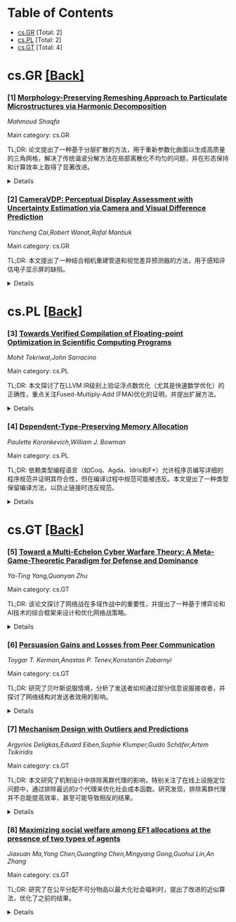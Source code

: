 <div id=toc></div>

# Table of Contents

- [cs.GR](#cs.GR) [Total: 2]
- [cs.PL](#cs.PL) [Total: 2]
- [cs.GT](#cs.GT) [Total: 4]


<div id='cs.GR'></div>

# cs.GR [[Back]](#toc)

### [1] [Morphology-Preserving Remeshing Approach to Particulate Microstructures via Harmonic Decomposition](https://arxiv.org/abs/2509.08855)
*Mahmoud Shaqfa*

Main category: cs.GR

TL;DR: 论文提出了一种基于分层扩散的方法，用于重新参数化曲面以生成高质量的三角网格，解决了传统谐波分解方法在局部离散化不均匀的问题，并在形态保持和计算效率上取得了显著改进。


<details>
  <summary>Details</summary>
Motivation: 传统谐波分解方法在重建或生成工程微结构的高质量网格时，由于未考虑基础函数雅可比矩阵的局部变化，导致离散化不均匀，影响数值模拟的精度和时间步长，因此需要一种更有效的重新参数化方法。

Method: 采用基于分层非线性扩散的重新参数化方法，通过在分析域上重新采样曲线坐标，实现曲面三角网格的均衡化，类似于热问题的解决方案，同时测试了各向同性和各向异性扩散方案。

Result: 结果表明，该方法显著提高了曲面三角网格的质量指标，同时保持了表面形态、面积和体积，适用于大型2D和3D微结构的数字孪生应用。

Conclusion: 提出的方法不仅解决了传统谐波分解方法的局限性，还在计算效率和形态保持方面表现出色，为微结构的高质量离散化提供了新的解决方案，具有广阔的应用前景。

Abstract: Harmonic decomposition of surfaces, such as spherical and spheroidal
harmonics, is used to analyze morphology, reconstruct, and generate surface
inclusions of particulate microstructures. However, obtaining high-quality
meshes of engineering microstructures using these approaches remains an open
question. In harmonic approaches, we usually reconstruct surfaces by evaluating
the harmonic bases on equidistantly sampled simplicial complexes of the base
domains (e.g., triangular spheroids and disks). However, this traditional
sampling does not account for local changes in the Jacobian of the basis
functions, resulting in nonuniform discretization after reconstruction or
generation. As it impacts the accuracy and time step, high-quality
discretization of microstructures is crucial for efficient numerical
simulations (e.g., finite element and discrete element methods). To circumvent
this issue, we propose an efficient hierarchical diffusion-based approach for
resampling the surface-i.e., performing a reparameterization-to yield an
equalized mesh triangulation. Analogous to heat problems, we use nonlinear
diffusion to resample the curvilinear coordinates of the analysis domain,
thereby enlarging small triangles at the expense of large triangles on
surfaces. We tested isotropic and anisotropic diffusion schemes on the recent
spheroidal and hemispheroidal harmonics methods. The results show a substantial
improvement in the quality metrics for surface triangulation. Unlike
traditional surface reconstruction and meshing techniques, this approach
preserves surface morphology, along with the areas and volumes of surfaces. We
discuss the results and the associated computational costs for large 2D and 3D
microstructures, such as digital twins of concrete and stone masonry, and their
future applications.

</details>


### [2] [CameraVDP: Perceptual Display Assessment with Uncertainty Estimation via Camera and Visual Difference Prediction](https://arxiv.org/abs/2509.08947)
*Yancheng Cai,Robert Wanat,Rafal Mantiuk*

Main category: cs.GR

TL;DR: 本文提出了一种结合相机重建管道和视觉差异预测器的方法，用于感知评估电子显示屏的缺陷。


<details>
  <summary>Details</summary>
Motivation: 传统显示测量方法无法捕捉高频和像素级失真，而相机测量又存在光学、采样和光度失真。需要结合视觉系统模型评估失真是否可见。

Method: 使用HDR图像堆叠、MTF反转、渐晕校正、几何校正、单应变换和色彩校正的相机重建管道，并结合视觉差异预测器（VDP）模型。

Result: 提出的CameraVDP框架通过缺陷像素检测、色彩边缘感知和显示不均匀性评估三种应用进行了验证。

Conclusion: CameraVDP框架能有效评估显示质量，并提供缺陷检测性能的理论上限和VDP质量评分的置信区间。

Abstract: Accurate measurement of images produced by electronic displays is critical
for the evaluation of both traditional and computational displays. Traditional
display measurement methods based on sparse radiometric sampling and fitting a
model are inadequate for capturing spatially varying display artifacts, as they
fail to capture high-frequency and pixel-level distortions. While cameras offer
sufficient spatial resolution, they introduce optical, sampling, and
photometric distortions. Furthermore, the physical measurement must be combined
with a model of a visual system to assess whether the distortions are going to
be visible. To enable perceptual assessment of displays, we propose a
combination of a camera-based reconstruction pipeline with a visual difference
predictor, which account for both the inaccuracy of camera measurements and
visual difference prediction. The reconstruction pipeline combines HDR image
stacking, MTF inversion, vignetting correction, geometric undistortion,
homography transformation, and color correction, enabling cameras to function
as precise display measurement instruments. By incorporating a Visual
Difference Predictor (VDP), our system models the visibility of various stimuli
under different viewing conditions for the human visual system. We validate the
proposed CameraVDP framework through three applications: defective pixel
detection, color fringing awareness, and display non-uniformity evaluation. Our
uncertainty analysis framework enables the estimation of the theoretical upper
bound for defect pixel detection performance and provides confidence intervals
for VDP quality scores.

</details>


<div id='cs.PL'></div>

# cs.PL [[Back]](#toc)

### [3] [Towards Verified Compilation of Floating-point Optimization in Scientific Computing Programs](https://arxiv.org/abs/2509.09019)
*Mohit Tekriwal,John Sarracino*

Main category: cs.PL

TL;DR: 本文探讨了在LLVM IR级别上验证浮点数优化（尤其是快速数学优化）的正确性，重点关注Fused-Multiply-Add (FMA)优化的证明，并提出扩展方法。


<details>
  <summary>Details</summary>
Motivation: 科学计算程序需要高性能和高效资源利用，但必须确保编译器优化的正确性，特别是浮点数优化。

Method: 利用Rocq定理证明器中的Verified LLVM框架，验证了基本块中实现算术表达式$a * b + c$的FMA优化的正确性。

Result: 初步证明了FMA优化的正确性，并提出了扩展方法以支持更多程序特性和浮点数优化。

Conclusion: 通过理论验证和扩展方法，为科学计算程序中的浮点数优化提供了一个可靠的基础。

Abstract: Scientific computing programs often undergo aggressive compiler optimization
to achieve high performance and efficient resource utilization. While
performance is critical, we also need to ensure that these optimizations are
correct. In this paper, we focus on a specific class of optimizations,
floating-point optimizations, notably due to fast math, at the LLVM IR level.
We present a preliminary work, which leverages the Verified LLVM framework in
the Rocq theorem prover, to prove the correctness of Fused-Multiply-Add (FMA)
optimization for a basic block implementing the arithmetic expression $a * b +
c$ . We then propose ways to extend this preliminary results by adding more
program features and fast math floating-point optimizations.

</details>


### [4] [Dependent-Type-Preserving Memory Allocation](https://arxiv.org/abs/2509.09059)
*Paulette Koronkevich,William J. Bowman*

Main category: cs.PL

TL;DR: 依赖类型编程语言（如Coq、Agda、Idris和F*）允许程序员编写详细的程序规范并证明其符合性，但在编译过程中规范可能被违反。本文提出了一种类型保留编译方法，以防止链接时违反规范。


<details>
  <summary>Details</summary>
Motivation: 在依赖类型编程语言中，程序规范在编译后被擦除可能导致外部程序违反规范，影响编译后程序的行为。动机在于解决这一问题，确保类型安全在链接时仍然有效。

Method: 采用类型保留编译方法，开发支持依赖内存分配的中间语言，并设计依赖类型保留的编译器传递来处理内存分配问题。

Result: 提出了一种能够检查并阻止链接时类型错误的方法，确保程序在链接后仍符合原始依赖类型规范。

Conclusion: 通过类型保留编译和依赖中间语言的设计，可以有效防止外部程序违反依赖类型规范，增强程序的安全性和可靠性。

Abstract: Dependently typed programming languages such as Coq, Agda, Idris, and F*,
allow programmers to write detailed specifications of their programs and prove
their programs meet these specifications. However, these specifications can be
violated during compilation since they are erased after type checking. External
programs linked with the compiled program can violate the specifications of the
original program and change the behavior of the compiled program -- even when
compiled with a verified compiler. For example, since Coq does not allow
explicitly allocating memory, a programmer might link their Coq program with a
C program that can allocate memory. Even if the Coq program is compiled with a
verified compiler, the external C program can still violate the memory-safe
specification of the Coq program by providing an uninitialized pointer to
memory. This error could be ruled out by type checking in a language expressive
enough to indicate whether memory is initialized versus uninitialized. Linking
with a program with an uninitialized pointer could be considered ill-typed, and
our linking process could prevent linking with ill-typed programs. To
facilitate type checking during linking, we can use type-preserving
compilation, which preserves the types through the compilation process. In this
ongoing work, we develop a typed intermediate language that supports dependent
memory allocation, as well as a dependent-type-preserving compiler pass for
memory allocation.

</details>


<div id='cs.GT'></div>

# cs.GT [[Back]](#toc)

### [5] [Toward a Multi-Echelon Cyber Warfare Theory: A Meta-Game-Theoretic Paradigm for Defense and Dominance](https://arxiv.org/abs/2509.08976)
*Ya-Ting Yang,Quanyan Zhu*

Main category: cs.GT

TL;DR: 该论文探讨了网络战在多域作战中的重要性，并提出了一种基于博弈论和AI技术的综合框架来设计和优化网络战策略。


<details>
  <summary>Details</summary>
Motivation: 网络战已成为现代冲突的核心领域，但现有研究多关注孤立战术或碎片化技术，缺乏整体理解。博弈论为此提供了统一的框架。

Method: 论文结合博弈论和现代AI技术，建立了网络战的量化模型，用于分析攻防互动、风险评估和战略推理，并通过案例研究（RedCyber）验证方法的有效性。

Result: 研究表明，博弈论模型能够捕捉网络战中的非线性动态和资源分配的悖论逻辑，为策略设计和优化提供了量化工具。

Conclusion: 论文总结了博弈论在网络战中的应用前景，并提出了未来研究方向，包括弹性策略、跨层级规划和AI在网络战中的演进作用。

Abstract: Cyber warfare has become a central element of modern conflict, especially
within multi-domain operations. As both a distinct and critical domain, cyber
warfare requires integrating defensive and offensive technologies into coherent
strategies. While prior research has emphasized isolated tactics or fragmented
technologies, a holistic understanding is essential for effective resource
deployment and risk mitigation. Game theory offers a unifying framework for
this purpose. It not only models attacker-defender interactions but also
provides quantitative tools for equilibrium analysis, risk assessment, and
strategic reasoning. Integrated with modern AI techniques, game-theoretic
models enable the design and optimization of strategies across multiple levels
of cyber warfare, from policy and strategy to operations, tactics, and
technical implementations. These models capture the paradoxical logic of
conflict, where more resources do not always translate into greater advantage,
and where nonlinear dynamics govern outcomes. To illustrate the approach, this
chapter examines RedCyber, a synthetic cyber conflict, demonstrating how
game-theoretic methods capture the interdependencies of cyber operations. The
chapter concludes with directions for future research on resilience,
cros-echelon planning, and the evolving role of AI in cyber warfare.

</details>


### [6] [Persuasion Gains and Losses from Peer Communication](https://arxiv.org/abs/2509.09099)
*Toygar T. Kerman,Anastas P. Tenev,Konstantin Zabarnyi*

Main category: cs.GT

TL;DR: 研究了贝叶斯说服情境，分析了发送者如何通过部分信息说服接收者，并探讨了网络结构对发送者效用的影响。


<details>
  <summary>Details</summary>
Motivation: 探讨在网络通信中，发送者如何通过部分信息说服接收者，并分析网络密度对发送者效用的影响。

Method: 通过贝叶斯说服模型，研究发送者在不同网络结构中的效用变化，特别关注网络扩展的影响。

Result: 研究发现，网络扩展可以严格提升发送者的效用，但其增益不随网络密度单调增加；某些网络结构可以达到空网络的效用上限。

Conclusion: 研究表明，更多通信未必带来更好的集体结果，网络结构的微小变化可能显著影响发送者的收益。

Abstract: We study a Bayesian persuasion setting in which a sender wants to persuade a
critical mass of receivers by revealing partial information about the state to
them. The homogeneous binary-action receivers are located on a communication
network, and each observes the private messages sent to them and their
immediate neighbors. We examine how the sender's expected utility varies with
increased communication among receivers. We show that for general families of
networks, extending the network can strictly benefit the sender. Thus, the
sender's gain from persuasion is not monotonic in network density. Moreover,
many network extensions can achieve the upper bound on the sender's expected
utility among all networks, which corresponds to the payoff in an empty
network. This is the case in networks reflecting a clear informational
hierarchy (e.g., in global corporations), as well as in decentralized networks
in which information originates from multiple sources (e.g., influencers in
social media). Finally, we show that a slight modification to the structure of
some of these networks precludes the possibility of such beneficial extensions.
Overall, our results caution against presuming that more communication
necessarily leads to better collective outcomes.

</details>


### [7] [Mechanism Design with Outliers and Predictions](https://arxiv.org/abs/2509.09561)
*Argyrios Deligkas,Eduard Eiben,Sophie Klumper,Guido Schäfer,Artem Tsikiridis*

Main category: cs.GT

TL;DR: 本文研究了机制设计中排除离群代理的影响，特别关注了在线上设施定位问题中，通过排除最远的z个代理来优化社会成本函数。研究发现，排除离群代理并不总能提高效率，甚至可能导致相反的结果。


<details>
  <summary>Details</summary>
Motivation: 研究动机在于探讨在机制设计中，通过排除离群代理（z个最远的代理）是否能够优化社会成本函数。这在代理表现出极端或非典型偏好时尤其重要。

Method: 研究方法包括对确定性策略证明机制在功利主义和平均主义社会成本目标下的性能进行严格分析，并推导出紧界。此外，还研究了随机机制在期望真实情况下的性能。

Result: 结果显示，当z≥n/2时，策略证明机制无法为任一目标实现有界的近似比。对于平均主义成本，选择第(z+1)阶统计量是策略证明且2-近似的，且这是最佳可能。对于功利主义成本，策略证明机制无法有效利用离群代理，且近似比随着离群代理数量的增加而恶化。但通过预测，可以实现最优的一致性和鲁棒性权衡。

Conclusion: 结论表明，排除离群代理并非总能提升效率，其影响因目标函数而异。平均主义成本下2-近似是最佳结果，而功利主义成本下需要通过预测来实现最优机制设计。

Abstract: We initiate the study of mechanism design with outliers, where the designer
can discard $z$ agents from the social cost objective. This setting is
particularly relevant when some agents exhibit extreme or atypical preferences.
As a natural case study, we consider facility location on the line: $n$
strategic agents report their preferred locations, and a mechanism places a
facility to minimize a social cost function. In our setting, the $z$ agents
farthest from the chosen facility are excluded from the social cost. While it
may seem intuitive that discarding outliers improves efficiency, our results
reveal that the opposite can hold.
  We derive tight bounds for deterministic strategyproof mechanisms under the
two most-studied objectives: utilitarian and egalitarian social cost. Our
results offer a comprehensive view of the impact of outliers. We first show
that when $z \ge n/2$, no strategyproof mechanism can achieve a bounded
approximation for either objective. For egalitarian cost, selecting the $(z +
1)$-th order statistic is strategyproof and 2-approximate. In fact, we show
that this is best possible by providing a matching lower bound. Notably, this
lower bound of 2 persists even when the mechanism has access to a prediction of
the optimal location, in stark contrast to the setting without outliers. For
utilitarian cost, we show that strategyproof mechanisms cannot effectively
exploit outliers, leading to the counterintuitive outcome that approximation
guarantees worsen as the number of outliers increases. However, in this case,
access to a prediction allows us to design a strategyproof mechanism achieving
the best possible trade-off between consistency and robustness. Finally, we
also establish lower bounds for randomized mechanisms that are truthful in
expectation.

</details>


### [8] [Maximizing social welfare among EF1 allocations at the presence of two types of agents](https://arxiv.org/abs/2509.09641)
*Jiaxuan Ma,Yong Chen,Guangting Chen,Mingyang Gong,Guohui Lin,An Zhang*

Main category: cs.GT

TL;DR: 研究了在公平分配不可分物品以最大化社会福利时，提出了改进的近似算法，优化了之前的结果。


<details>
  <summary>Details</summary>
Motivation: 探索在特定的公平标准（EF1）和有限的效用函数下，如何更高效地分配物品以最大化社会福利。

Method: 提出了针对两种标准化效用函数的2-近似算法，并在三代理情况下提出了改进的5/3-近似和2-近似算法。

Result: 在两种标准化效用函数下，2-近似算法优于之前的16√n；在三代理情况下，5/3-近似和2-近似算法优于之前的3-近似。

Conclusion: 这些改进的近似算法验证了APX-完全性，并为特定情况下的分配问题提供了更优解。

Abstract: We study the fair allocation of indivisible items to $n$ agents to maximize
the utilitarian social welfare, where the fairness criterion is envy-free up to
one item and there are only two different utility functions shared by the
agents. We present a $2$-approximation algorithm when the two utility functions
are normalized, improving the previous best ratio of $16 \sqrt{n}$ shown for
general normalized utility functions; thus this constant ratio approximation
algorithm confirms the APX-completeness in this special case previously shown
APX-hard. When there are only three agents, i.e., $n = 3$, the previous best
ratio is $3$ shown for general utility functions, and we present an improved
and tight $\frac 53$-approximation algorithm when the two utility functions are
normalized, and a best possible and tight $2$-approximation algorithm when the
two utility functions are unnormalized.

</details>

